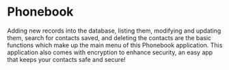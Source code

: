 # Phonebook
Adding new records into the database, listing them, modifying and updating them, search for contacts saved, and deleting  the contacts are the basic functions which make up the main menu of this Phonebook application. This application also comes with encryption to enhance security, an easy app that keeps your contacts safe and secure! 
